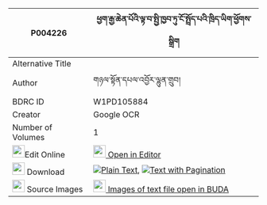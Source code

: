 |P004226|ཕྱག་རྒྱ་ཆེན་པོའི་ལྟ་བ་སྤྱི་ཁྱབ་ཏུ་ངོ་སྤྲོད་པའི་ཁྲིད་ཡིག་ཕྱོགས་སྒྲིག 
| --- | --- 
|Alternative Title |
|Author| གཉལ་སྟོན་དཔལ་འབྱོར་ལྷུན་གྲུབ།
|BDRC ID | W1PD105884
|Creator | Google OCR
|Number of Volumes| 1
|<img width="25" src="https://img.icons8.com/color/25/000000/edit-property.png">Edit Online| [<img width="25" src="https://avatars.githubusercontent.com/u/45091458?s=200&v=4"> Open in Editor](http://editor.openpecha.org/P004226)
|<img width="25" src="https://img.icons8.com/fluent/48/000000/download-2.png"/>  Download | [![](https://img.icons8.com/color/20/000000/txt.png)Plain Text](https://github.com/Openpecha/P004226/releases/download/v1/chakgya_chenpo_i_tawa_chikhyab_plain_P004226.zip), [![](https://img.icons8.com/color/20/000000/txt.png)Text with Pagination](https://github.com/Openpecha/P004226/releases/download/v1/chakgya_chenpo_i_tawa_chikhyab_pages_P004226.zip)
|<img width="25" src="https://img.icons8.com/plasticine/100/000000/pictures-folder.png"/>  Source Images | [<img width="25" src="https://library.bdrc.io/icons/BUDA-small.svg"> Images of text file open in BUDA](https://library.bdrc.io/show/bdr:W1PD105884)
